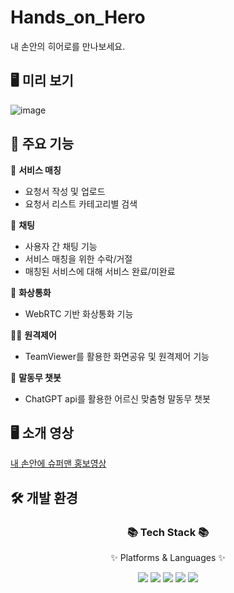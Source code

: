 # Hands_on_Hero
내 손안의 히어로를 만나보세요.

## 🖥️ 미리 보기
![image](https://i.ibb.co/XDHjqSb/image.jpg)

## 📌 주요 기능

🤝 **서비스 매칭**
- 요청서 작성 및 업로드
- 요청서 리스트 카테고리별 검색

💬 **채팅**
- 사용자 간 채팅 기능
- 서비스 매칭을 위한 수락/거절 
- 매칭된 서비스에 대해 서비스 완료/미완료

👤 **화상통화**
- WebRTC 기반 화상통화 기능

👩‍💻 **원격제어**
- TeamViewer를 활용한 화면공유 및 원격제어 기능

🤖 **말동무 챗봇**
- ChatGPT api를 활용한 어르신 맞춤형 말동무 챗봇

## 🖥️ 소개 영상
[내 손안에 슈퍼맨 홍보영상](https://www.youtube.com/watch?v=5t23fAmgEE4&feature=youtu.be)  
  
## 🛠️ 개발 환경
<div align=center>
	<h3>📚 Tech Stack 📚</h3>
	<p>✨ Platforms & Languages ✨</p>
</div>
<div align="center">
	<img src="https://img.shields.io/badge/TypeScript-007ACC?style=for-the-badge&logo=typescript&logoColor=white" />
	<img src="https://img.shields.io/badge/Tailwind_CSS-38B2AC?style=for-the-badge&logo=tailwind-css&logoColor=white" />
	<img src="https://img.shields.io/badge/Next.js-000?logo=nextdotjs&logoColor=fff&style=for-the-badge" />
	<img src="https://img.shields.io/badge/Vercel-000000?style=for-the-badge&logo=vercel&logoColor=white" />
	<img src="https://img.shields.io/badge/Prisma-3982CE?style=for-the-badge&logo=Prisma&logoColor=white" />
	<br>
</div>
